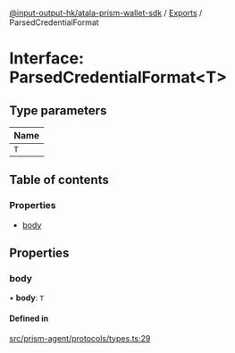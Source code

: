 [@input-output-hk/atala-prism-wallet-sdk](../README.md) / [Exports](../modules.md) / ParsedCredentialFormat

# Interface: ParsedCredentialFormat\<T\>

## Type parameters

| Name |
| :------ |
| `T` |

## Table of contents

### Properties

- [body](ParsedCredentialFormat.md#body)

## Properties

### body

• **body**: `T`

#### Defined in

[src/prism-agent/protocols/types.ts:29](https://github.com/input-output-hk/atala-prism-wallet-sdk-ts/blob/3f28060/src/prism-agent/protocols/types.ts#L29)
